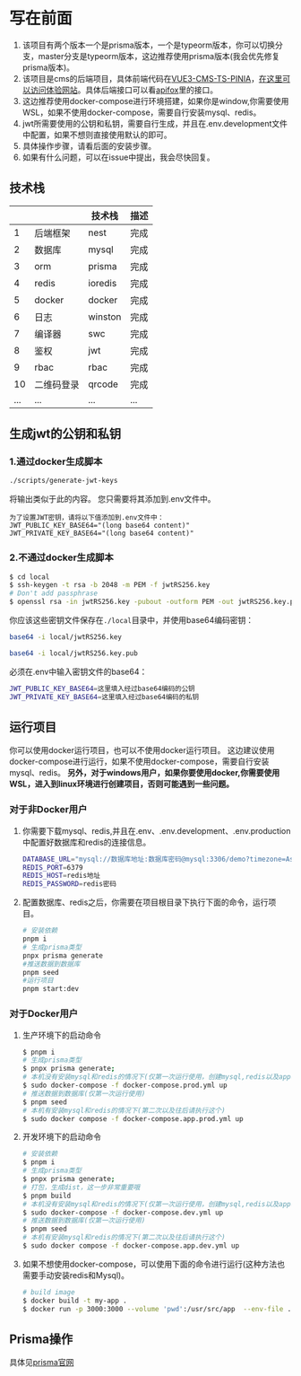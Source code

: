 # 写在前面

1. 该项目有两个版本一个是prisma版本，一个是typeorm版本，你可以切换分支，master分支是typeorm版本，这边推荐使用prisma版本(我会优先修复prisma版本)。
2. 该项目是cms的后端项目，具体前端代码在<a href="https://github.com/LeoKun1231/VUE3-CMS-TS-PINIA">VUE3-CMS-TS-PINIA</a>，<a href="https://cms.hqk10.top">在这里可以访问体验网站</a>。具体后端接口可以看<a href="https://apifox.com/apidoc/shared-ede0e4ad-7f38-42fd-a749-3c8df4d8b7ba">apifox</a>里的接口。
3. 这边推荐使用docker-compose进行环境搭建，如果你是window,你需要使用WSL，如果不使用docker-compose，需要自行安装mysql、redis。
4. jwt所需要使用的公钥和私钥，需要自行生成，并且在.env.development文件中配置，如果不想则直接使用默认的即可。
5. 具体操作步骤，请看后面的安装步骤。
6. 如果有什么问题，可以在issue中提出，我会尽快回复。

## 技术栈

|     |            | 技术栈  | 描述 |
| --- | ---------- | ------- | ---- |
| 1   | 后端框架   | nest    | 完成 |
| 2   | 数据库     | mysql   | 完成 |
| 3   | orm        | prisma  | 完成 |
| 4   | redis      | ioredis | 完成 |
| 5   | docker     | docker  | 完成 |
| 6   | 日志       | winston | 完成 |
| 7   | 编译器     | swc     | 完成 |
| 8   | 鉴权       | jwt     | 完成 |
| 9   | rbac       | rbac    | 完成 |
| 10  | 二维码登录 | qrcode  | 完成 |
| ... | ...        | ...     | ...  |

## 生成jwt的公钥和私钥

### 1.通过docker生成脚本

```bash
./scripts/generate-jwt-keys
```

将输出类似于此的内容。 您只需要将其添加到.env文件中。

```
为了设置JWT密钥，请将以下值添加到.env文件中：
JWT_PUBLIC_KEY_BASE64="(long base64 content)"
JWT_PRIVATE_KEY_BASE64="(long base64 content)"
```

### 2.不通过docker生成脚本

```bash
$ cd local
$ ssh-keygen -t rsa -b 2048 -m PEM -f jwtRS256.key
# Don't add passphrase
$ openssl rsa -in jwtRS256.key -pubout -outform PEM -out jwtRS256.key.pub
```

你应该这些密钥文件保存在`./local`目录中，并使用base64编码密钥：

```bash
base64 -i local/jwtRS256.key

base64 -i local/jwtRS256.key.pub
```

必须在.env中输入密钥文件的base64：

```bash
JWT_PUBLIC_KEY_BASE64=这里填入经过base64编码的公钥
JWT_PRIVATE_KEY_BASE64=这里填入经过base64编码的私钥
```

## 运行项目

你可以使用docker运行项目，也可以不使用docker运行项目。
这边建议使用docker-compose进行运行，如果不使用docker-compose，需要自行安装mysql、redis。
**另外，对于windows用户，如果你要使用docker,你需要使用WSL，进入到linux环境进行创建项目，否则可能遇到一些问题。**

### 对于非Docker用户

1.  你需要下载mysql、redis,并且在.env、.env.development、.env.production中配置好数据库和redis的连接信息。

    ```bash
    DATABASE_URL="mysql://数据库地址:数据库密码@mysql:3306/demo?timezone=Asia/Shanghai"
    REDIS_PORT=6379
    REDIS_HOST=redis地址
    REDIS_PASSWORD=redis密码
    ```

2.  配置数据库、redis之后，你需要在项目根目录下执行下面的命令，运行项目。

    ```bash
    # 安装依赖
    pnpm i
    # 生成prisma类型
    pnpx prisma generate
    #推送数据到数据库
    pnpm seed
    #运行项目
    pnpm start:dev
    ```

### 对于Docker用户

1.  生产环境下的启动命令

    ```bash
    $ pnpm i
    # 生成prisma类型
    $ pnpx prisma generate;
    # 本机没有安装mysql和redis的情况下(仅第一次运行使用，创建mysql,redis以及app容器)
    $ sudo docker-compose -f docker-compose.prod.yml up
    # 推送数据到数据库(仅第一次运行使用)
    $ pnpm seed
    # 本机有安装mysql和redis的情况下(第二次以及往后请执行这个)
    $ sudo docker compose -f docker-compose.app.prod.yml up
    ```

2.  开发环境下的启动命令

    ```bash
    # 安装依赖
    $ pnpm i
    # 生成prisma类型
    $ pnpx prisma generate;
    # 打包，生成dist，这一步非常重要哦
    $ pnpm build
    # 本机没有安装mysql和redis的情况下(仅第一次运行使用，创建mysql,redis以及app容器)
    $ sudo docker-compose -f docker-compose.dev.yml up
    # 推送数据到数据库(仅第一次运行使用)
    $ pnpm seed
    # 本机有安装mysql和redis的情况下(第二次以及往后请执行这个)
    $ sudo docker compose -f docker-compose.app.dev.yml up

    ```

3.  如果不想使用docker-compose，可以使用下面的命令进行运行(这种方法也需要手动安装redis和Mysql)。

    ```bash
    # build image
    $ docker build -t my-app .
    $ docker run -p 3000:3000 --volume 'pwd':/usr/src/app  --env-file .env.development my-app
    ```

## Prisma操作

具体见<a href="https://www.prisma.io/docs/concepts/components/prisma-client/crud">prisma官网</a>
